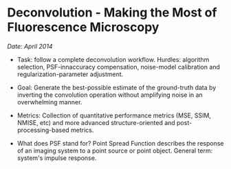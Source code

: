 # Deconvolution - Making the Most of Fluorescence Microscopy

*Date:  April 2014*

* Task: follow a complete deconvolution workflow. Hurdles: algorithm selection, PSF-innaccuracy compensation, noise-model calibration and regularization-parameter adjustment. 
* Goal: Generate the best-possible estimate of the ground-truth data by inverting the convolution operation without amplifying noise in an overwhelming manner.

* Metrics: Collection of quantitative performance metrics (MSE, SSIM, NMISE, etc) and more advanced structure-oriented and post-processing-based metrics. 

* What does PSF stand for? Point Spread Function describes the response of an imaging system to a point source or point object. General term: system's impulse response.
